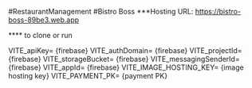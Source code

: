 #RestaurantManagement 
#Bistro Boss
***Hosting URL: https://bistro-boss-89be3.web.app 



**** to clone or run  

 VITE_apiKey= {firebase}
 VITE_authDomain= {firebase}
 VITE_projectId= {firebase}
 VITE_storageBucket= {firebase}
 VITE_messagingSenderId= {firebase}
 VITE_appId= {firebase}
 VITE_IMAGE_HOSTING_KEY= {image hosting key}
 VITE_PAYMENT_PK= {payment PK}